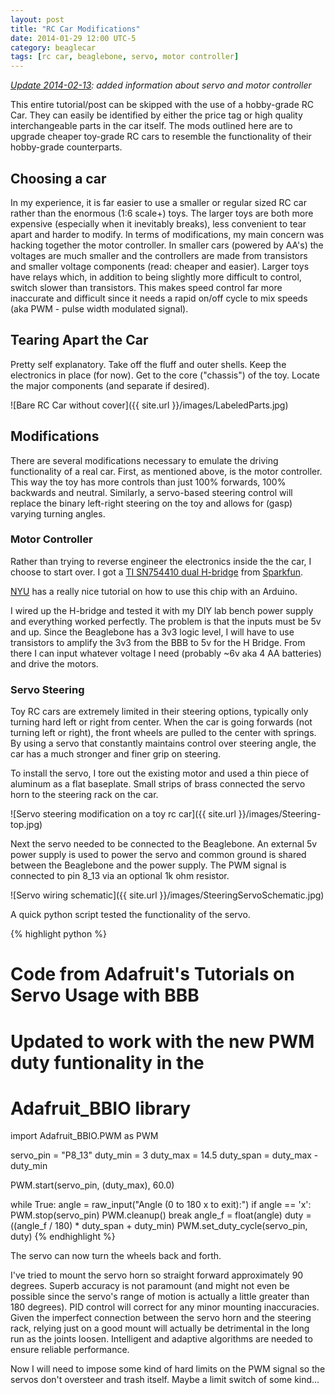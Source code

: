```yaml
---
layout: post
title: "RC Car Modifications"
date: 2014-01-29 12:00 UTC-5
category: beaglecar
tags: [rc car, beaglebone, servo, motor controller]
---
```


_[Update 2014-02-13](/beaglecar/rc-mod-update.html): added information about
servo and motor controller_

This entire tutorial/post can be skipped with the use of a hobby-grade RC Car.
They can easily be identified by either the price tag or high quality
interchangeable parts in the car itself. The mods outlined here are to upgrade
cheaper toy-grade RC cars to resemble the functionality of their hobby-grade
counterparts.

## Choosing a car

In my experience, it is far easier to use a smaller or regular sized RC car
rather than the enormous (1:6 scale+) toys. The larger toys are both more
expensive (especially when it inevitably breaks), less convenient to tear
apart and harder to modify. In terms of modifications, my main concern was
hacking together the motor controller. In smaller cars (powered by AA's)
the voltages are much smaller and the controllers are made from transistors
and smaller voltage components (read: cheaper and easier). Larger toys
have relays which, in addition to being slightly more difficult to control,
switch slower than transistors. This makes speed control far more
inaccurate and difficult since it needs a rapid on/off cycle to mix
speeds (aka PWM - pulse width modulated signal).

## Tearing Apart the Car

Pretty self explanatory. Take off the fluff and outer shells. Keep the
electronics in place (for now). Get to the core ("chassis") of the toy.
Locate the major components (and separate if desired).

![Bare RC Car without cover]({{ site.url }}/images/LabeledParts.jpg)

## Modifications

There are several modifications necessary to emulate the driving functionality
of a real car. First, as mentioned above, is the motor controller. This way
the toy has more controls than just 100% forwards, 100% backwards and neutral.
Similarly, a servo-based steering control will replace the binary left-right
steering on the toy and allows for (gasp) varying turning angles.

### Motor Controller

Rather than trying to reverse engineer the electronics inside the the car, I
choose to start over. I got a [TI SN754410 dual H-bridge](http://datasheet.octopart.com/L293NE-Texas-Instruments-datasheet-8627554.pdf)
from [Sparkfun](https://www.sparkfun.com/products/315).

[NYU](http://itp.nyu.edu/physcomp/Labs/DCMotorControl) has a really nice
tutorial on how to use this chip with an Arduino.

I wired up the H-bridge and tested it with my DIY lab bench power supply and
everything worked perfectly. The problem is that the inputs must be 5v and up.
Since the Beaglebone has a 3v3 logic level, I will have to use transistors to
amplify the 3v3 from the BBB to 5v for the H Bridge. From there I can input
whatever voltage I need (probably ~6v aka 4 AA batteries) and drive the motors.

### Servo Steering

Toy RC cars are extremely limited in their steering options, typically only
turning hard left or right from center. When the car is going forwards
(not turning left or right), the front wheels are pulled to the center with springs.
By using a servo that constantly maintains control over steering angle, the car
has a much stronger and finer grip on steering.

To install the servo, I tore out the existing motor and used a thin piece of
aluminum as a flat baseplate. Small strips of brass connected the servo horn
to the steering rack on the car.

![Servo steering modification on a toy rc car]({{ site.url }}/images/Steering-top.jpg)

Next the servo needed to be connected to the Beaglebone. An external 5v power
supply is used to power the servo and common ground is shared between the
Beaglebone and the power supply. The PWM signal is connected to pin 8_13 via
an optional 1k ohm resistor.

![Servo wiring schematic]({{ site.url }}/images/SteeringServoSchematic.jpg)

A quick python script tested the functionality of the servo.

{% highlight python %}
# Code from Adafruit's Tutorials on Servo Usage with BBB
# Updated to work with the new PWM duty funtionality in the
# Adafruit_BBIO library

import Adafruit_BBIO.PWM as PWM

servo_pin = "P8_13"
duty_min = 3
duty_max = 14.5
duty_span = duty_max - duty_min

PWM.start(servo_pin, (duty_max), 60.0)

while True:
    angle = raw_input("Angle (0 to 180 x to exit):")
    if angle == 'x':
        PWM.stop(servo_pin)
        PWM.cleanup()
        break
    angle_f = float(angle)
    duty = ((angle_f / 180) * duty_span + duty_min)
    PWM.set_duty_cycle(servo_pin, duty)
{% endhighlight %}

The servo can now turn the wheels back and forth.

I've tried to mount the servo horn so straight forward approximately 90
degrees. Superb accuracy is not paramount (and might not even be possible
since the servo's range of motion is actually a little greater than 180
degrees). PID control will correct for any minor mounting inaccuracies. Given
the imperfect connection between the servo horn and the steering rack,
relying just on a good mount will actually be detrimental in the long run as
the joints loosen. Intelligent and adaptive algorithms are needed to ensure
reliable performance.

Now I will need to impose some kind of hard limits on the PWM signal so the
servos don't oversteer and trash itself. Maybe a limit switch of some kind...
